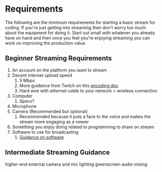# Requirements
The following are the minimum requirements for starting a basic stream for coding. If you're just getting into streaming then don't worry too much about the equipment for doing it. Start out small with whatever you already have on hand and then once you feel you're enjoying streaming you can work on improving the production value.


## Beginner Streaming Requirements
1. An account on the platform you want to stream
1. Decent internet upload speed
   1. 5 Mbps
   2. More guidance from Twitch on this [encoding doc](https://stream.twitch.tv/encoding/)
   3. Hard wire with ethernet cable to your network > wireless connection
2. Computer
   1. Specs?
3. Microphone
4. Camera (Recommended but optional)
   1. Recommended because it puts a face to the voice and makes the stream more engaging as a viewer
5. Something you enjoy doing related to programming to share on stream
6. Software to use for broadcasting
   1. [Guidance on software](software.md)


## Intermediate Streaming Guidance
higher-end external camera and mic
lighting
greenscreen
audio mixing
